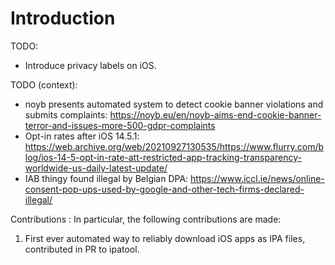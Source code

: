 # Introduction

TODO:

* Introduce privacy labels on iOS.

TODO (context):
* noyb presents automated system to detect cookie banner violations and submits complaints: https://noyb.eu/en/noyb-aims-end-cookie-banner-terror-and-issues-more-500-gdpr-complaints
* Opt-in rates after iOS 14.5.1: https://web.archive.org/web/20210927130535/https://www.flurry.com/blog/ios-14-5-opt-in-rate-att-restricted-app-tracking-transparency-worldwide-us-daily-latest-update/
* IAB thingy found illegal by Belgian DPA: https://www.iccl.ie/news/online-consent-pop-ups-used-by-google-and-other-tech-firms-declared-illegal/


Contributions
:   In particular, the following contributions are made:

1. First ever automated way to reliably download iOS apps as IPA files, contributed in PR to ipatool.
